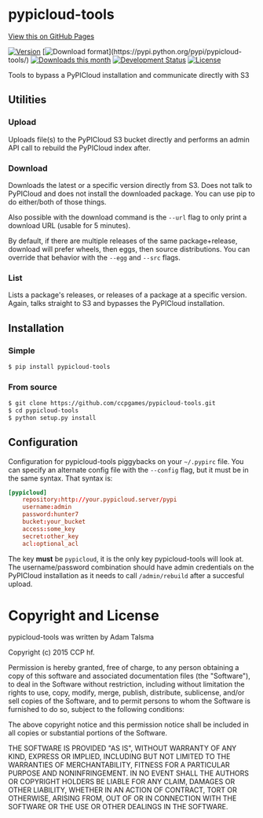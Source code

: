 # pypicloud-tools

[View this on GitHub Pages](http://ccpgames.github.io/pypicloud-tools/)

[![Version](https://img.shields.io/pypi/v/pypicloud-tools.svg)](https://pypi.python.org/pypi/pypicloud-tools/)
[![Download format](https://img.shields.io/badge/format-wheel-green.svg?)](https://pypi.python.org/pypi/pypicloud-tools/)
[![Downloads this month](https://img.shields.io/pypi/dm/pypicloud-tools.svg)](https://pypi.python.org/pypi/pypicloud-tools/)
[![Development Status](https://img.shields.io/badge/status-beta-orange.svg)](https://pypi.python.org/pypi/pypicloud-tools/)
[![License](https://img.shields.io/github/license/ccpgames/pypicloud-tools.svg)](https://pypi.python.org/pypi/pypicloud-tools/)

Tools to bypass a PyPICloud installation and communicate directly with S3


## Utilities

### Upload

Uploads file(s) to the PyPICloud S3 bucket directly and performs an admin API call to rebuild the PyPICloud index after.

### Download

Downloads the latest or a specific version directly from S3. Does not talk to PyPICloud and does not install the downloaded package. You can use pip to do either/both of those things.

Also possible with the download command is the `--url` flag to only print a download URL (usable for 5 minutes).

By default, if there are multiple releases of the same package+release, download will prefer wheels, then eggs, then source distributions. You can override that behavior with the `--egg` and `--src` flags.

### List

Lists a package's releases, or releases of a package at a specific version. Again, talks straight to S3 and bypasses the PyPICloud installation.


## Installation

### Simple

```bash
$ pip install pypicloud-tools
```

### From source

```bash
$ git clone https://github.com/ccpgames/pypicloud-tools.git
$ cd pypicloud-tools
$ python setup.py install
```


## Configuration

Configuration for pypicloud-tools piggybacks on your `~/.pypirc` file. You can specify an alternate config file with the `--config` flag, but it must be in the same syntax. That syntax is:

```conf
[pypicloud]
    repository:http://your.pypicloud.server/pypi
    username:admin
    password:hunter7
    bucket:your_bucket
    access:some_key
    secret:other_key
    acl:optional_acl
```

The key **must** be `pypicloud`, it is the only key pypicloud-tools will look at. The username/password combination should have admin credentials on the PyPICloud installation as it needs to call `/admin/rebuild` after a succesful upload.


# Copyright and License

pypicloud-tools was written by Adam Talsma

Copyright (c) 2015 CCP hf.

Permission is hereby granted, free of charge, to any person obtaining a copy
of this software and associated documentation files (the "Software"), to deal
in the Software without restriction, including without limitation the rights
to use, copy, modify, merge, publish, distribute, sublicense, and/or sell
copies of the Software, and to permit persons to whom the Software is
furnished to do so, subject to the following conditions:

The above copyright notice and this permission notice shall be included in all
copies or substantial portions of the Software.

THE SOFTWARE IS PROVIDED "AS IS", WITHOUT WARRANTY OF ANY KIND, EXPRESS OR
IMPLIED, INCLUDING BUT NOT LIMITED TO THE WARRANTIES OF MERCHANTABILITY,
FITNESS FOR A PARTICULAR PURPOSE AND NONINFRINGEMENT. IN NO EVENT SHALL THE
AUTHORS OR COPYRIGHT HOLDERS BE LIABLE FOR ANY CLAIM, DAMAGES OR OTHER
LIABILITY, WHETHER IN AN ACTION OF CONTRACT, TORT OR OTHERWISE, ARISING FROM,
OUT OF OR IN CONNECTION WITH THE SOFTWARE OR THE USE OR OTHER DEALINGS IN THE
SOFTWARE.
